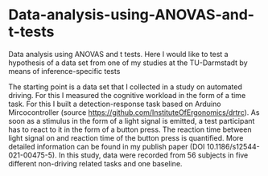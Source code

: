 # Data-analysis-using-ANOVAS-and-t-tests
Data analysis using ANOVAS and t tests. Here I would like to test a hypothesis of a data set from one of my studies at the TU-Darmstadt by means of inference-specific tests



The starting point is a data set that I collected in a study on  automated driving. For this I measured the cognitive workload in the form of a time task. For this I built a detection-response task based on Arduino Mircocontroller (source https://github.com/InstituteOfErgonomics/drtrc). As soon as a stimulus in the form of a light signal is emitted, a test participant has to react to it in the form of a button press. The reaction time between light signal on and reaction time of the button press is quantified. More detailed information can be found in my publish paper (DOI 10.1186/s12544-021-00475-5). In this study, data were recorded from 56 subjects in five different non-driving related tasks and one baseline.
